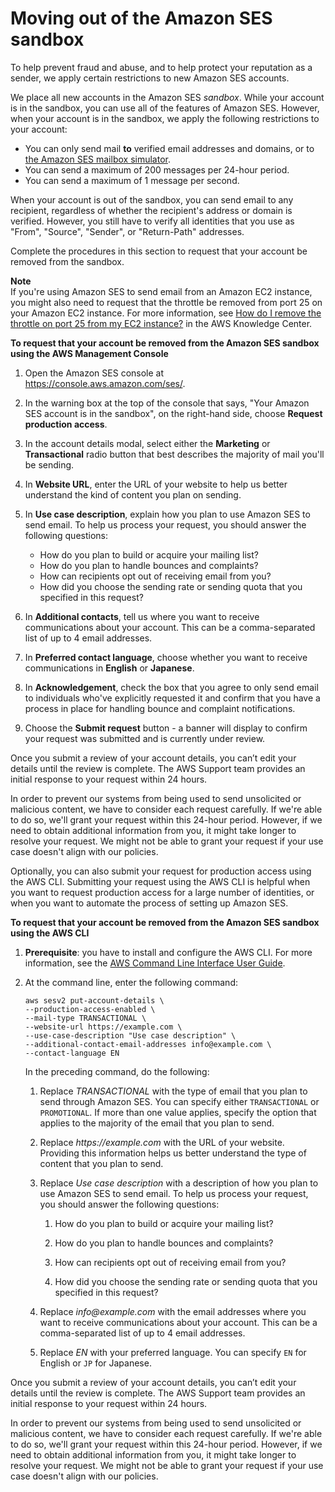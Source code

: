# Moving out of the Amazon SES sandbox<a name="request-production-access"></a>

To help prevent fraud and abuse, and to help protect your reputation as a sender, we apply certain restrictions to new Amazon SES accounts\. 

We place all new accounts in the Amazon SES *sandbox*\. While your account is in the sandbox, you can use all of the features of Amazon SES\. However, when your account is in the sandbox, we apply the following restrictions to your account:
+ You can only send mail **to** verified email addresses and domains, or to [the Amazon SES mailbox simulator](send-an-email-from-console.md#send-email-simulator)\.
+ You can send a maximum of 200 messages per 24\-hour period\.
+ You can send a maximum of 1 message per second\.

When your account is out of the sandbox, you can send email to any recipient, regardless of whether the recipient's address or domain is verified\. However, you still have to verify all identities that you use as "From", "Source", "Sender", or "Return\-Path" addresses\.

Complete the procedures in this section to request that your account be removed from the sandbox\.

**Note**  
If you're using Amazon SES to send email from an Amazon EC2 instance, you might also need to request that the throttle be removed from port 25 on your Amazon EC2 instance\. For more information, see [How do I remove the throttle on port 25 from my EC2 instance?](https://aws.amazon.com/premiumsupport/knowledge-center/ec2-port-25-throttle/) in the AWS Knowledge Center\.

**To request that your account be removed from the Amazon SES sandbox using the AWS Management Console**

1. Open the Amazon SES console at [https://console\.aws\.amazon\.com/ses/](https://console.aws.amazon.com/ses/)\.

1. In the warning box at the top of the console that says, "Your Amazon SES account is in the sandbox", on the right\-hand side, choose **Request production access**\.

1. In the account details modal, select either the **Marketing** or **Transactional** radio button that best describes the majority of mail you'll be sending\.

1. In **Website URL**, enter the URL of your website to help us better understand the kind of content you plan on sending\.

1. In **Use case description**, explain how you plan to use Amazon SES to send email\. To help us process your request, you should answer the following questions:
   + How do you plan to build or acquire your mailing list?
   + How do you plan to handle bounces and complaints?
   + How can recipients opt out of receiving email from you?
   + How did you choose the sending rate or sending quota that you specified in this request?

1. In **Additional contacts**, tell us where you want to receive communications about your account\. This can be a comma\-separated list of up to 4 email addresses\.

1. In **Preferred contact language**, choose whether you want to receive communications in **English** or **Japanese**\.

1. In **Acknowledgement**, check the box that you agree to only send email to individuals who've explicitly requested it and confirm that you have a process in place for handling bounce and complaint notifications\.

1. Choose the **Submit request** button \- a banner will display to confirm your request was submitted and is currently under review\.

Once you submit a review of your account details, you can’t edit your details until the review is complete\. The AWS Support team provides an initial response to your request within 24 hours\.

In order to prevent our systems from being used to send unsolicited or malicious content, we have to consider each request carefully\. If we're able to do so, we'll grant your request within this 24\-hour period\. However, if we need to obtain additional information from you, it might take longer to resolve your request\. We might not be able to grant your request if your use case doesn't align with our policies\.

Optionally, you can also submit your request for production access using the AWS CLI\. Submitting your request using the AWS CLI is helpful when you want to request production access for a large number of identities, or when you want to automate the process of setting up Amazon SES\.

**To request that your account be removed from the Amazon SES sandbox using the AWS CLI**

1. **Prerequisite**: you have to install and configure the AWS CLI\. For more information, see the [AWS Command Line Interface User Guide](https://docs.aws.amazon.com/cli/latest/userguide/)\.

1. At the command line, enter the following command:

   ```
   aws sesv2 put-account-details \
   --production-access-enabled \
   --mail-type TRANSACTIONAL \
   --website-url https://example.com \
   --use-case-description "Use case description" \
   --additional-contact-email-addresses info@example.com \
   --contact-language EN
   ```

   In the preceding command, do the following:

   1. Replace *TRANSACTIONAL* with the type of email that you plan to send through Amazon SES\. You can specify either `TRANSACTIONAL` or `PROMOTIONAL`\. If more than one value applies, specify the option that applies to the majority of the email that you plan to send\.

   1. Replace *https://example\.com* with the URL of your website\. Providing this information helps us better understand the type of content that you plan to send\.

   1. Replace *Use case description* with a description of how you plan to use Amazon SES to send email\. To help us process your request, you should answer the following questions:

      1. How do you plan to build or acquire your mailing list?

      1. How do you plan to handle bounces and complaints?

      1. How can recipients opt out of receiving email from you?

      1. How did you choose the sending rate or sending quota that you specified in this request?

   1. Replace *info@example\.com* with the email addresses where you want to receive communications about your account\. This can be a comma\-separated list of up to 4 email addresses\.

   1. Replace *EN* with your preferred language\. You can specify `EN` for English or `JP` for Japanese\.

Once you submit a review of your account details, you can’t edit your details until the review is complete\. The AWS Support team provides an initial response to your request within 24 hours\.

In order to prevent our systems from being used to send unsolicited or malicious content, we have to consider each request carefully\. If we're able to do so, we'll grant your request within this 24\-hour period\. However, if we need to obtain additional information from you, it might take longer to resolve your request\. We might not be able to grant your request if your use case doesn't align with our policies\.